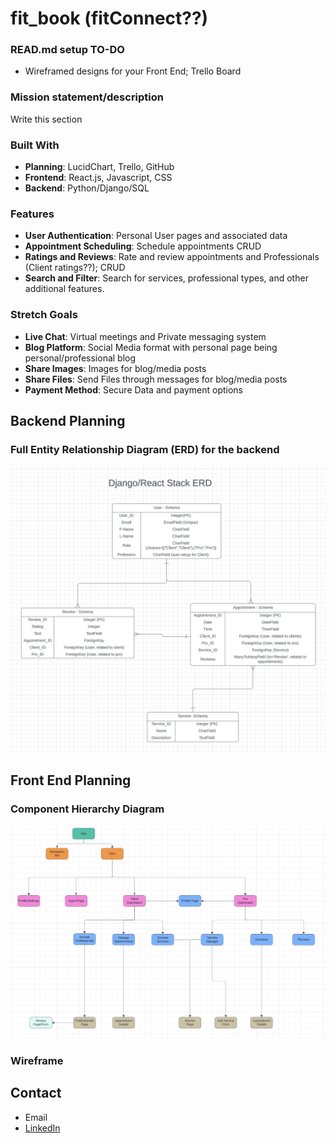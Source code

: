 # fit_book (fitConnect??)


### READ.md setup TO-DO
- Wireframed designs for your Front End; Trello Board


### Mission statement/description
Write this section

### Built With
- **Planning**: LucidChart, Trello, GitHub
- **Frontend**: React.js, Javascript, CSS
- **Backend**: Python/Django/SQL

### Features
- **User Authentication**: Personal User pages and associated data
- **Appointment Scheduling**: Schedule appointments CRUD
- **Ratings and Reviews**: Rate and review appointments and Professionals (Client ratings??); CRUD
- **Search and Filter**: Search for services, professional types, and other additional features.

### Stretch Goals
- **Live Chat**: Virtual meetings and Private messaging system
- **Blog Platform**: Social Media format with personal page being personal/professional blog
- **Share Images**: Images for blog/media posts
- **Share Files**: Send Files through messages for blog/media posts
- **Payment Method**: Secure Data and payment options

## Backend Planning
### Full Entity Relationship Diagram (ERD) for the backend
![ERD Model](images/BookingERD.jpg)

## Front End Planning
### Component Hierarchy Diagram
![Component Hierarchy Diagram](images/BookingCHD.png)

### Wireframe

## Contact
- Email
- [LinkedIn](https://www.linkedin.com/in/andrew-h-taggart/)
